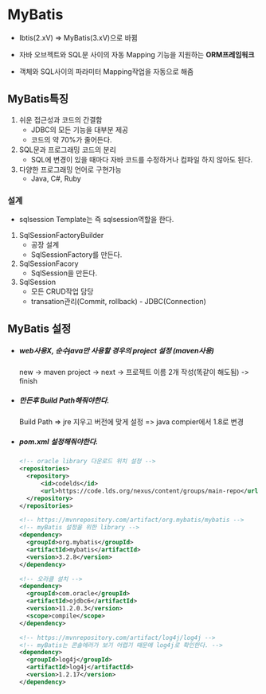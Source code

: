 # MyBatis

- Ibtis(2.xV) => MyBatis(3.xV)으로 바뀜

- 자바 오브젝트와 SQL문 사이의 자동 Mapping 기능을 지원하는 **ORM프레임워크**
- 객체와 SQL사이의 파라미터 Mapping작업을 자동으로 해줌

## MyBatis특징

1. 쉬운 접근성과 코드의 간결함
   - JDBC의 모든 기능을 대부분 제공
   - 코드의 약 70%가 줄어든다.
2. SQL문과 프로그래밍 코드의 분리
   - SQL에 변경이 있을 때마다 자바 코드를 수정하거나 컴파일 하지 않아도 된다.
3. 다양한 프로그래밍 언어로 구현가능
   - Java, C#, Ruby



### 설계

- sqlsession Template는 즉 sqlsession역할을 한다.

1. SqlSessionFactoryBuilder
   - 공장 설계
   - SqlSessionFactory를 만든다.
2. SqlSessionFacory
   - SqlSession을 만든다.
3. SqlSession
   - 모든 CRUD작업 담당
   - transation관리(Commit, rollback) - JDBC(Connection)

## MyBatis 설정

- ##### web사용X, 순수java만 사용할 경우의 **project 설정** (maven사용)

  new -> maven project -> next -> 프로젝트 이름 2개 작성(똑같이 해도됨) -> finish

- ##### 만든후 Build Path해줘야한다. 

  Build Path => jre 지우고 버전에 맞게 설정 => java compier에서 1.8로 변경

- ##### pom.xml 설정해줘야한다.

  ```xml
  <!-- oracle library 다운로드 위치 설정 -->
  <repositories>
  	<repository>
  		<id>codelds</id>
  		<url>https://code.lds.org/nexus/content/groups/main-repo</url>
  	</repository>
  </repositories>
  
  <!-- https://mvnrepository.com/artifact/org.mybatis/mybatis -->
  <!-- myBatis 설정을 위한 library -->
  <dependency>
  	<groupId>org.mybatis</groupId>
  	<artifactId>mybatis</artifactId>
  	<version>3.2.8</version>
  </dependency>
  
  <!-- 오라클 설치 -->
  <dependency>
  	<groupId>com.oracle</groupId>
  	<artifactId>ojdbc6</artifactId>
  	<version>11.2.0.3</version>
  	<scope>compile</scope>
  </dependency>
  
  <!-- https://mvnrepository.com/artifact/log4j/log4j -->
  <!-- myBatis는 콘솔에러가 보기 어렵기 때문에 log4j로 확인한다. -->
  <dependency>
  	<groupId>log4j</groupId>
  	<artifactId>log4j</artifactId>
  	<version>1.2.17</version>
  </dependency>
  ```
